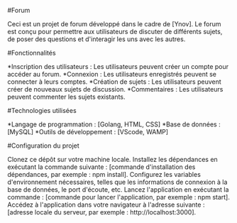 #Forum

Ceci est un projet de forum développé dans le cadre de [Ynov]. Le forum est conçu pour permettre aux utilisateurs de discuter de différents sujets, de poser des questions et d'interagir les uns avec les autres.

#Fonctionnalités

*Inscription des utilisateurs : Les utilisateurs peuvent créer un compte pour accéder au forum.
*Connexion : Les utilisateurs enregistrés peuvent se connecter à leurs comptes.
*Création de sujets : Les utilisateurs peuvent créer de nouveaux sujets de discussion.
*Commentaires : Les utilisateurs peuvent commenter les sujets existants.

#Technologies utilisées

*Langage de programmation : [Golang, HTML, CSS]
*Base de données : [MySQL]
*Outils de développement : [VScode, WAMP]

#Configuration du projet

Clonez ce dépôt sur votre machine locale.
Installez les dépendances en exécutant la commande suivante : [commande d'installation des dépendances, par exemple : npm install].
Configurez les variables d'environnement nécessaires, telles que les informations de connexion à la base de données, le port d'écoute, etc.
Lancez l'application en exécutant la commande : [commande pour lancer l'application, par exemple : npm start].
Accédez à l'application dans votre navigateur à l'adresse suivante : [adresse locale du serveur, par exemple : http://localhost:3000].
